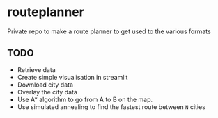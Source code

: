 # routeplanner
Private repo to make a route planner to get used to the various formats


## TODO
* Retrieve data
* Create simple visualisation in streamlit
* Download city data 
* Overlay the city data
* Use A* algorithm to go from A to B on the map. 
* Use simulated annealing to find the fastest route between `N` cities